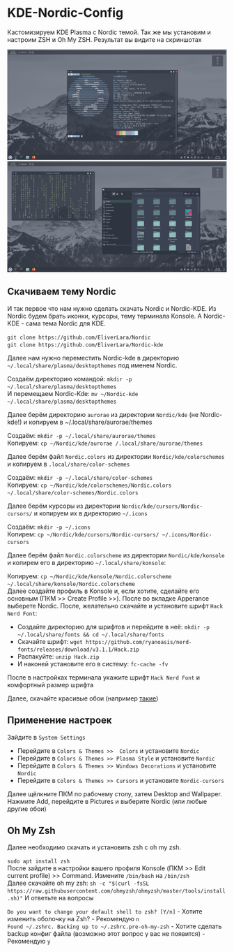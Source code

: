 # KDE-Nordic-Config

Кастомизируем KDE Plasma с Nordic темой. Так же мы установим и настроим ZSH и Oh My ZSH. Результат вы видите на скриншотах

<img src="img/Nordic.png">
<img src="img/Nordic2.png">

## Скачиваем тему Nordic

И так первое что нам нужно сделать скачать Nordic и Nordic-KDE. Из Nordic будем брать иконки, курсоры, тему терминала Konsole. А Nordic-KDE - сама тема Nordic для KDE.

`git clone https://github.com/EliverLara/Nordic`
<br>
`git clone https://github.com/EliverLara/Nordic-kde`

Далее нам нужно переместить Nordic-kde в директорию `~/.local/share/plasma/desktopthemes` под именем Nordic.

Создаём директорию командой: `mkdir -p ~/.local/share/plasma/desktopthemes`
<br>
И перемещаем Nordic-Kde: `mv ~/Nordic-kde ~/.local/share/plasma/desktopthemes`

Далее берём директорию `aurorae` из директории `Nordic/kde` (не Nordic-kde!) и копируем в ~/.local/share/aurorae/themes

Создаём: `mkdir -p ~/.local/share/aurorae/themes`
<br>
Копируем: `cp ~/Nordic/kde/aurorae /.local/share/aurorae/themes`

Далее берём файл `Nordic.colors` из директории `Nordic/kde/colorschemes` и копируем в `.local/share/color-schemes`

Создаём: `mkdir -p ~/.local/share/color-schemes`
<br>
Копируем: `cp ~/Nordic/kde/colorschemes/Nordic.colors ~/.local/share/color-schemes/Nordic.colors`

Далее берём курсоры из директории `Nordic/kde/cursors/Nordic-cursors/` и копируем их в директорию `~/.icons`

Создаём: `mkdir -p ~/.icons`
<br>
Копирем: `cp ~/Nordic/kde/cursors/Nordic-cursors/ ~/.icons/Nordic-cursors`

Далее берём файл `Nordic.colorscheme` из директории `Nordic/kde/konsole` и копирем его в директорию `~/.local/share/konsole`:

Копируем: `cp ~/Nordic/kde/konsole/Nordic.colorscheme ~/.local/share/konsole/Nordic.colorscheme`
<br>
Далее создайте профиль в Konsole и, если хотите, сделайте его основным (ПКМ >> Create Profile >>). После во вкладке Apperance выберете Nordic.
После, желательно скачайте и установите шрифт `Hack Nerd Font`:

- Создайте директорию для шрифтов и перейдите в неё: `mkdir -p ~/.local/share/fonts && cd ~/.local/share/fonts`
- Скачайте шрифт: `wget https://github.com/ryanoasis/nerd-fonts/releases/download/v3.1.1/Hack.zip`
- Распакуйте: `unzip Hack.zip`
- И наконей установите его в систему: `fc-cache -fv`

После в настройках терминала укажите шрифт `Hack Nerd Font` и комфортный размер шрифта

Далее, скачайте красивые обои (например [такие](https://images.pling.com/img/00/00/36/61/48/2086140/nordic-mountain-wallpaper.jpg))

## Применение настроек

Зайдите в `System Settings`

- Перейдите в `Colors & Themes >>  Colors` и установите `Nordic`
- Перейдите в `Colors & Themes >> Plasma Style` и установите `Nordic`
- Перейдите в `Colors & Themes >> Windows Decorations` и установите `Nordic`
- Перейдите в `Colors & Themes >> Cursors` и установите `Nordic-cursors`

Далее щёлкните ПКМ по рабочему столу, затем Desktop and Wallpaper. Нажмите Add, перейдите в Pictures и выберите Nordic (или любые другие обои)

## Oh My Zsh

Далее необходимо скачать и установить zsh с oh my zsh.

`sudo apt install zsh`
<br>
После зайдите в настройки вашего профиля Konsole (ПКМ >> Edit current profile) >> Command. Измените `/bin/bash` на `/bin/zsh`
<br>
Далее скачайте oh my zsh: `sh -c "$(curl -fsSL https://raw.githubusercontent.com/ohmyzsh/ohmyzsh/master/tools/install.sh)"`
И ответьте на вопросы

`Do you want to change your default shell to zsh? [Y/n]` - Хотите изменить оболочку на Zsh? - Рекомендую `n`
<br>
`Found ~/.zshrc. Backing up to ~/.zshrc.pre-oh-my-zsh` - Хотите сделать backup конфиг файла (возможно этот вопрос у вас не появится) - Рекомендую `y`
